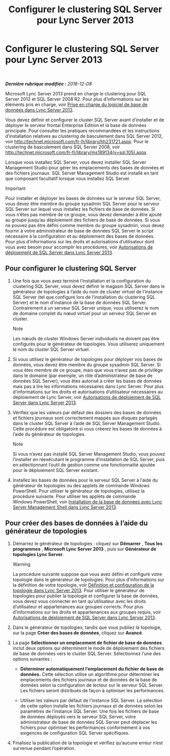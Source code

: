 ﻿---
title: Configurer le clustering SQL Server pour Lync Server 2013
TOCTitle: Configurer le clustering SQL Server pour Lync Server 2013
ms:assetid: d7b52ef1-573c-48ed-bb94-34e37b49645c
ms:mtpsurl: https://technet.microsoft.com/fr-fr/library/Dn383982(v=OCS.15)
ms:contentKeyID: 56559396
ms.date: 12/10/2016
mtps_version: v=OCS.15
ms.translationtype: HT
---

# Configurer le clustering SQL Server pour Lync Server 2013

 

_**Dernière rubrique modifiée :** 2016-12-08_

Microsoft Lync Server 2013 prend en charge le clustering pour SQL Server 2012 et SQL Server 2008 R2. Pour plus d’informations sur les éléments pris en charge, voir [Prise en charge du logiciel de base de données dans Lync Server 2013](lync-server-2013-database-software-support.md).

Vous devez définir et configurer le cluster SQL Server avant d’installer et de déployer le serveur frontal Enterprise Edition et la base de données principale. Pour consulter les pratiques recommandées et les instructions d’installation relatives au clustering de basculement dans SQL Server 2012, voir <http://technet.microsoft.com/fr-fr/library/hh231721.aspx>. Pour le clustering de basculement dans SQL Server 2008, voir <http://technet.microsoft.com/fr-fr/library/ms189134(v=sql.105).aspx>.

Lorsque vous installez SQL Server, vous devez installer SQL Server Management Studio pour gérer les emplacements des bases de données et des fichiers journaux. SQL Server Management Studio est installé en tant que composant facultatif lorsque vous installez SQL Server.

> [!IMPORTANT]  
> Pour installer et déployer les bases de données sur le serveur SQL Server, vous devez être membre du groupe sysadmin SQL Server pour le serveur SQL Server sur lequel vous installez les fichiers de base de données. Si vous n’êtes pas membre de ce groupe, vous devez demander à être ajouté au groupe jusqu’au déploiement des fichiers de base de données. Si vous ne pouvez pas être défini comme membre du groupe sysadmin, vous devez fournir à votre administrateur de base de données SQL Server le script nécessaire à la configuration et au déploiement des bases de données. Pour plus d’informations sur les droits et autorisations d’utilisateur dont vous avez besoin pour accomplir les procédures, voir <a href="lync-server-2013-deployment-permissions-for-sql-server.md">Autorisations de déploiement de SQL Server dans Lync Server 2013</a>.

## Pour configurer le clustering SQL Server

1.  Une fois que vous avez terminé l’installation et la configuration du clustering SQL Server, vous devez définir le magasin SQL Server dans le générateur de topologies à l’aide du nom de cluster virtuel de l’instance SQL Server (tel que configuré lors de l’installation du clustering SQL Server) et le nom d’instance de la base de données SQL Server. Contrairement à un serveur SQL Server unique, vous utiliserez le nom de domaine complet du nœud virtuel pour un serveur SQL Server en cluster.
    
    > [!NOTE]  
    > Les nœuds de cluster Windows Server individuels ne doivent pas être configurés pour le générateur de topologies. Vous utiliserez uniquement le nom du cluster SQL Server virtuel.

2.  Si vous utilisez le générateur de topologies pour déployer vos bases de données, vous devez être membre du groupe sysadmin SQL Server. Si vous êtes membre de ce groupe, mais que vous n’avez pas de privilège dans le domaine (par exemple, un rôle d’administrateur de base de données SQL Server), vous êtes autorisé à créer les bases de données mais pas à lire les informations nécessaires dans Lync Server. Pour plus d’informations sur les droits et autorisations d’utilisateur nécessaires au déploiement de Lync Server, voir [Autorisations de déploiement de SQL Server dans Lync Server 2013](lync-server-2013-deployment-permissions-for-sql-server.md).

3.  Vérifiez que les valeurs par défaut des dossiers des bases de données et fichiers journaux sont correctement mappés aux disques partagés dans le cluster SQL Server à l’aide de SQL Server Management Studio. Cette procédure est obligatoire si vous créerez les bases de données à l’aide du générateur de topologies.
    
    > [!NOTE]  
    > Si vous n’avez pas installé SQL Server Management Studio, vous pouvez l’installer en réexécutant le programme d’installation de SQL Server, puis en sélectionnant l’outil de gestion comme une fonctionnalité ajoutée pour le déploiement SQL Server existant.

4.  Installez les bases de données pour le serveur SQL Server à l’aide du générateur de topologies ou des applets de commande Windows PowerShell. Pour utiliser le générateur de topologies, utilisez la procédure suivante. Pour utiliser les applets de commande Windows PowerShell, voir [Installation de la base de données avec Lync Server Management Shell dans Lync Server 2013](lync-server-2013-database-installation-using-lync-server-management-shell.md).

## Pour créer des bases de données à l’aide du générateur de topologies

1.  Démarrez le générateur de topologies : cliquez sur **Démarrer** , **Tous les programmes** , **Microsoft Lync Server 2013** , puis sur **Générateur de topologies Lync Server**.
    
    > [!WARNING]  
    > La procédure suivante suppose que vous avez défini et configuré votre topologie dans le générateur de topologies. Pour plus d’informations sur la définition de votre topologie, voir <a href="lync-server-2013-defining-and-configuring-the-topology.md">Définition et configuration de la topologie dans Lync Server 2013</a>. Pour utiliser le générateur de topologies pour publier la topologie et configurer la base de données, vous devez vous connecter en tant qu’utilisateur avec les droits d’utilisateur et appartenances aux groupes corrects. Pour plus d’informations sur les droits et appartenances aux groupes requis, voir <a href="lync-server-2013-deployment-permissions-for-sql-server.md">Autorisations de déploiement de SQL Server dans Lync Server 2013</a>.

2.  Dans le générateur de topologies, tandis que vous publiez la topologie, sur la page **Créer des bases de données**, cliquez sur **Avancé**.

3.  La page **Sélectionner un emplacement de fichier de base de données** inclut deux options qui déterminent le mode de déploiement des fichiers de base de données vers le cluster SQL Server. Sélectionnez l’une des options suivantes :
    
      - **Déterminer automatiquement l’emplacement du fichier de base de données.** Cette sélection utilise un algorithme pour déterminer les emplacements des fichiers journaux et de données de la base de données selon la configuration de lecteur sur le serveur SQL Server. Les fichiers seront distribués de façon à optimiser les performances.
    
      - Utiliser les valeurs par défaut de l’instance SQL Server. La sélection de cette option installe les fichiers journaux et de données selon les paramètres de l’instance SQL Server. Une fois les fichiers de base de données déployés vers le serveur SQL Server, votre administrateur de base de données SQL Server peut déplacer les fichiers pour optimiser les performances conformément à vos exigences de configuration SQL Server spécifiques.

4.  Finalisez la publication de la topologie et vérifiez qu’aucune erreur n’est survenue pendant l’opération.

